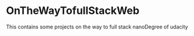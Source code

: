 # OnTheWayTofullStackWeb
This contains some projects on the way to full stack nanoDegree of udacity
